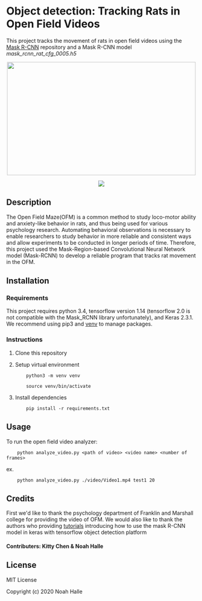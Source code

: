 # Object detection: Tracking Rats in Open Field Videos

This project tracks the movement of rats in open field videos using the [Mask R-CNN](https://github.com/matterport/Mask_RCNN) repository and a Mask R-CNN model *mask_rcnn_rat_cfg_0005.h5*



<p align="center">
  <img width="500" height="300" src="https://github.com/nhalle/rat-openfield-maskrcnn/blob/master/example.gif">
</p>

<p align="center">
  <img src="https://github.com/nhalle/rat-openfield-maskrcnn/blob/master/example_path_result.png">
</p>

## Description

The Open Field Maze(OFM) is a common method to study loco-motor ability and anxiety-like behavior in rats, and thus being used for various psychology research. Automating behavioral observations is necessary to enable researchers to study behavior in more reliable and consistent ways and allow experiments to be conducted in longer periods of time. Therefore, this project used the Mask-Region-based Convolutional Neural Network model (Mask-RCNN) to develop a reliable program that tracks rat movement in the OFM.


## Installation

### Requirements

This project requires python 3.4, tensorflow version 1.14 (tensorflow 2.0 is not compatible with the Mask_RCNN library unfortunately), and Keras 2.3.1. We recommend using pip3 and [venv](https://packaging.python.org/guides/installing-using-pip-and-virtual-environments/) to manage packages.

### Instructions

1. Clone this repository

2. Setup virtual environment

           python3 -m venv venv
            
           source venv/bin/activate

3. Install dependencies

           pip install -r requirements.txt



## Usage

To run the open field video analyzer:
        
        python analyze_video.py <path of video> <video name> <number of frames>

ex.
        
        python analyze_video.py ./video/Video1.mp4 test1 20


## Credits

First we'd like to thank the psychology department of Franklin and Marshall college for providing the video of OFM. We would also like to thank the authors who providing [tutorials](https://machinelearningmastery.com/how-to-train-an-object-detection-model-with-keras/) introducing how to use the mask R-CNN model in keras with tensorflow object detection platform

#### Contributers: Kitty Chen & Noah Halle


## License

MIT License

Copyright (c) 2020 Noah Halle

